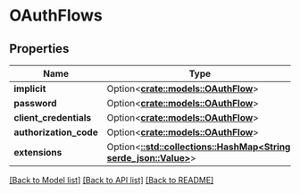# OAuthFlows

## Properties

Name | Type | Description | Notes
------------ | ------------- | ------------- | -------------
**implicit** | Option<[**crate::models::OAuthFlow**](OAuthFlow.md)> |  | [optional]
**password** | Option<[**crate::models::OAuthFlow**](OAuthFlow.md)> |  | [optional]
**client_credentials** | Option<[**crate::models::OAuthFlow**](OAuthFlow.md)> |  | [optional]
**authorization_code** | Option<[**crate::models::OAuthFlow**](OAuthFlow.md)> |  | [optional]
**extensions** | Option<[**::std::collections::HashMap<String, serde_json::Value>**](serde_json::Value.md)> |  | [optional]

[[Back to Model list]](../README.md#documentation-for-models) [[Back to API list]](../README.md#documentation-for-api-endpoints) [[Back to README]](../README.md)



